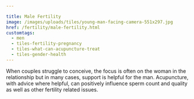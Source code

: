 ```yaml
---

title: Male Fertility
image: /images/uploads/tiles/young-man-facing-camera-551x297.jpg
href: /fertility/male-fertility.html
customtags:
  - men
  - tiles-fertility-pregnancy
  - tiles-what-can-acupuncture-treat
  - tiles-gender-health
---
```

When couples struggle to conceive, the focus is often on the woman in the relationship but in many cases, support is helpful for the man. Acupuncture, with advice where helpful, can positively influence sperm count and quality as well as other fertility related issues.